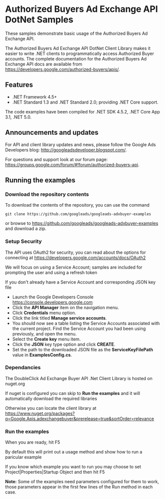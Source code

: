 # Authorized Buyers Ad Exchange API DotNet Samples
These samples demonstrate basic usage of the Authorized Buyers Ad Exchange API.

The Authorized Buyers Ad Exchange API DotNet Client Library makes it easier to
write .NET clients to programmatically access Authorized Buyer accounts.
The complete documentation for the Authorized Buyers Ad Exchange API docs are
available from <https://developers.google.com/authorized-buyers/apis/>.

## Features

- .NET Framework 4.5+
- .NET Standard 1.3 and .NET Standard 2.0; providing .NET Core support.

The code examples have been compiled for .NET SDK 4.5.2, .NET Core App 3.1, .NET 5.0.

## Announcements and updates

For API and client library updates and news, please follow the Google Ads Developers blog: <http://googleadsdeveloper.blogspot.com/>.

For questions and support look at our forum page: <https://groups.google.com/forum/#!forum/authorized-buyers-api>.

## Running the examples

### Download the repository contents

To download the contents of the repository, you can use the command

```
git clone https://github.com/googleads/googleads-adxbuyer-examples
```

or browse to <https://github.com/googleads/googleads-adxbuyer-examples> and
 download a zip.

### Setup Security
The API uses OAuth2 for security, you can read about the options for connecting
 at <https://developers.google.com/accounts/docs/OAuth2>

We will focus on using a Service Account; samples are included for prompting
 the user and using a refresh token

If you don't already have a Service Account and corresponding JSON key file

 * Launch the Google Developers Console <https://console.developers.google.com>
 * Click the **API Manager** item on the navigation menu.
 * Click **Credentials** menu option.
 * Click the link titled **Manage service accounts**.
 * You should now see a table listing the Service Accounts associated with the
  current project. Find the Service Account you had been using previously, and
  open the menu.
 * Select the **Create key** menu item.
 * Click the **JSON** key type option and click **CREATE**.
 * Set the path to the downloaded JSON file as the **ServiceKeyFilePath** value
  in **ExamplesConfig.cs**.

### Dependancies
The DoubleClick Ad Exchange Buyer API .Net Client Library is hosted on nuget.org

If nuget is configured you can skip to **Run the examples** and it will 
 automatically download the required libraries

Otherwise you can locate the client library at
 <https://www.nuget.org/packages?q=Google.Apis.adexchangebuyer&prerelease=true&sortOrder=relevance>

### Run the examples
When you are ready, hit F5

By default this will print out a usage method and show how to run a paricular example

If you know which example you want to run you may choose to set
Project|Properties|Startup Object and then hit F5

**Note:** Some of the examples need parameters configured for them to work, those parameters appear in the first few lines of the Run method in each case.

